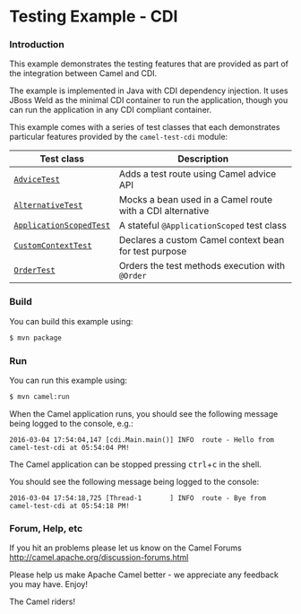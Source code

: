 # Testing Example - CDI

### Introduction

This example demonstrates the testing features that are provided as part of
the integration between Camel and CDI.

The example is implemented in Java with CDI dependency injection. It uses JBoss Weld
as the minimal CDI container to run the application, though you can run the application
in any CDI compliant container.

This example comes with a series of test classes that each demonstrates particular
features provided by the `camel-test-cdi` module: 

| Test class                  | Description                                               |
| --------------------------- | --------------------------------------------------------- |
| [`AdviceTest`][]            | Adds a test route using Camel advice API                  |
| [`AlternativeTest`][]       | Mocks a bean used in a Camel route with a CDI alternative |
| [`ApplicationScopedTest`][] | A stateful `@ApplicationScoped` test class                |
| [`CustomContextTest`][]     | Declares a custom Camel context bean for test purpose     |
| [`OrderTest`][]             | Orders the test methods execution with `@Order`           |

[`AdviceTest`]: src/test/java/org/apache/camel/example/cdi/test/AdviceTest.java
[`AlternativeTest`]: src/test/java/org/apache/camel/example/cdi/test/AlternativeTest.java
[`ApplicationScopedTest`]: src/test/java/org/apache/camel/example/cdi/test/ApplicationScopedTest.java
[`CustomContextTest`]: src/test/java/org/apache/camel/example/cdi/test/CustomContextTest.java
[`OrderTest`]: src/test/java/org/apache/camel/example/cdi/test/OrderTest.java

### Build

You can build this example using:

```sh
$ mvn package
```

### Run

You can run this example using:

```sh
$ mvn camel:run
```

When the Camel application runs, you should see the following message being logged
to the console, e.g.:

```
2016-03-04 17:54:04,147 [cdi.Main.main()] INFO  route - Hello from camel-test-cdi at 05:54:04 PM!
```

The Camel application can be stopped pressing <kbd>ctrl</kbd>+<kbd>c</kbd> in the shell.

You should see the following message being logged to the console:

```
2016-03-04 17:54:18,725 [Thread-1       ] INFO  route - Bye from camel-test-cdi at 05:54:18 PM!
```

### Forum, Help, etc

If you hit an problems please let us know on the Camel Forums
<http://camel.apache.org/discussion-forums.html>

Please help us make Apache Camel better - we appreciate any feedback you may have. Enjoy!

The Camel riders!
